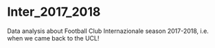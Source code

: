 # Inter_2017_2018
Data analysis about Football Club Internazionale season 2017-2018, i.e. when we came back to the UCL!
